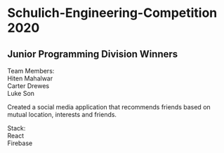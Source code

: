 # Schulich-Engineering-Competition 2020

## Junior Programming Division Winners

Team Members:\
Hiten Mahalwar\
Carter Drewes\
Luke Son

Created a social media application that recommends friends based on mutual location, interests and friends.


Stack:\
React\
Firebase



